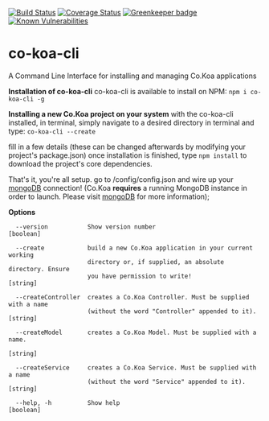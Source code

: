 [![Build Status](https://travis-ci.org/jaysaurus/co-koa-cli.svg?branch=master)](https://travis-ci.org/jaysaurus/co-koa-cli)
[![Coverage Status](https://coveralls.io/repos/github/jaysaurus/co-koa-cli/badge.svg?branch=master)](https://coveralls.io/github/jaysaurus/co-koa-cli?branch=master)
[![Greenkeeper badge](https://badges.greenkeeper.io/jaysaurus/co-koa-cli.svg)](https://greenkeeper.io/)
[![Known Vulnerabilities](https://snyk.io/test/github/jaysaurus/co-koa-cli/badge.svg)](https://snyk.io/test/github/jaysaurus/co-koa-cli)

# co-koa-cli
A Command Line Interface for installing and managing Co.Koa applications

**Installation of co-koa-cli**
co-koa-cli is available to install on NPM:
`npm i co-koa-cli -g`

**Installing a new Co.Koa project on your system**
with the co-koa-cli installed, in terminal, simply navigate to a desired directory in terminal and type:
`co-koa-cli --create`

fill in a few details (these can be changed afterwards by modifying your project's package.json)
once installation is finished, type `npm install` to download the project's core dependencies.

That's it, you're all setup.  go to /config/config.json and wire up your <a href="https://www.mongodb.com/">mongoDB</a> connection! (Co.Koa **requires** a running MongoDB instance in order to launch.  Please visit <a href="https://www.mongodb.com/">mongoDB</a> for more information);

**Options**
```
  --version           Show version number                              [boolean]

  --create            build a new Co.Koa application in your current working
                      directory or, if supplied, an absolute directory. Ensure
                      you have permission to write!                     [string]

  --createController  creates a Co.Koa Controller. Must be supplied with a name
                      (without the word "Controller" appended to it).   [string]

  --createModel       creates a Co.Koa Model. Must be supplied with a name.
                                                                        [string]

  --createService     creates a Co.Koa Service. Must be supplied with a name
                      (without the word "Service" appended to it).      [string]

  --help, -h          Show help                                        [boolean]
```
